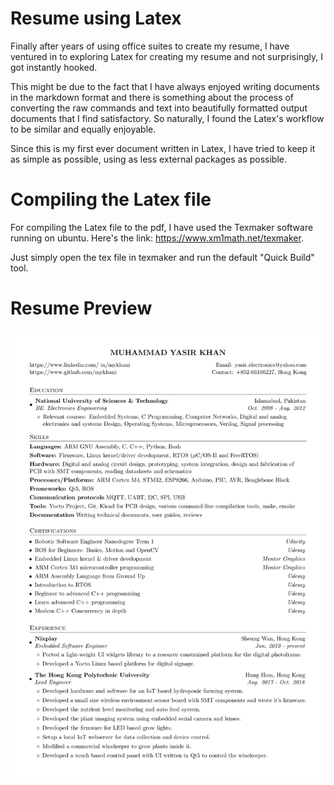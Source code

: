 # Resume using Latex
Finally after years of using office suites to create my resume, I have ventured
in to exploring Latex for creating my resume and not surprisingly, I got instantly
hooked. 

This might be due to the fact that I have always enjoyed writing documents in the 
markdown format and there is something about the process of converting the raw commands
and text into beautifully formatted output documents that I find satisfactory. So
naturally, I found the Latex's workflow to be similar and equally enjoyable.

Since this is my first ever document written in Latex, I have tried to keep it as
simple as possible, using as less external packages as possible.

# Compiling the Latex file
For compiling the Latex file to the pdf, I have used the Texmaker software running
on ubuntu. Here's the link: https://www.xm1math.net/texmaker.

Just simply open the tex file in texmaker and run the default "Quick Build" tool.

# Resume Preview
![Resume Preview](/resume_preview.png)  
